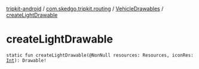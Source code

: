 [tripkit-android](../../index.md) / [com.skedgo.tripkit.routing](../index.md) / [VehicleDrawables](index.md) / [createLightDrawable](./create-light-drawable.md)

# createLightDrawable

`static fun createLightDrawable(@NonNull resources: Resources, iconRes: `[`Int`](https://kotlinlang.org/api/latest/jvm/stdlib/kotlin/-int/index.html)`): Drawable!`